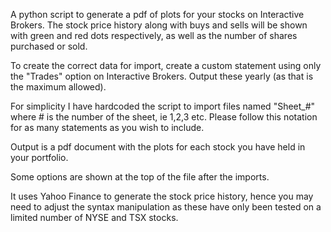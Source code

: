 A python script to generate a pdf of plots for your stocks on Interactive Brokers. The stock price history along with buys and sells will be shown with green and red dots respectively,
as well as the number of shares purchased or sold. 

To create the correct data for import, create a custom statement using only the "Trades" option on Interactive Brokers. 
Output these yearly (as that is the maximum allowed). 

For simplicity I have hardcoded the script to import files named "Sheet_#" where # is the number of the sheet, ie 1,2,3 etc. 
Please follow this notation for as many statements as you wish to include.

Output is a pdf document with the plots for each stock you have held in your portfolio. 

Some options are shown at the top of the file after the imports. 

It uses Yahoo Finance to generate the stock price history, hence you may need to adjust the syntax manipulation as these have only been tested
on a limited number of NYSE and TSX stocks. 
